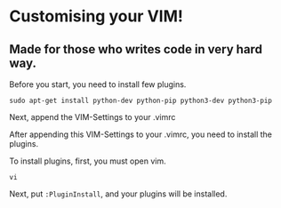 # Customising your VIM!
## Made for those who writes code in very hard way.

Before you start, you need to install few plugins.

`sudo apt-get install python-dev python-pip python3-dev python3-pip`

Next, append the VIM-Settings to your .vimrc

After appending this VIM-Settings to your .vimrc, you need to install the plugins.

To install plugins, first, you must open vim.

`vi`

Next, put `:PluginInstall`, and your plugins will be installed.
